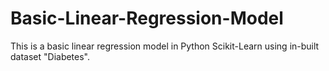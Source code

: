 # Basic-Linear-Regression-Model
This is a basic linear regression model in Python Scikit-Learn using in-built dataset "Diabetes".
